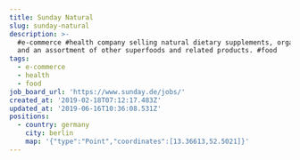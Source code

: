 ```yaml
---
title: Sunday Natural
slug: sunday-natural
description: >-
  #e-commerce #health company selling natural dietary supplements, organic teas,
  and an assortment of other superfoods and related products. #food
tags:
  - e-commerce
  - health
  - food
job_board_url: 'https://www.sunday.de/jobs/'
created_at: '2019-02-18T07:12:17.483Z'
updated_at: '2019-06-16T10:36:08.531Z'
positions:
  - country: germany
    city: berlin
    map: '{"type":"Point","coordinates":[13.36613,52.5021]}'
---
```

